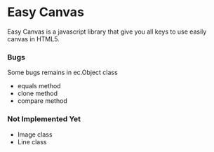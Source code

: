 # Easy Canvas

Easy Canvas is a javascript library that give you all keys to use easily canvas in HTML5.

### Bugs

Some bugs remains in ec.Object class
* equals method
* clone method
* compare method

### Not Implemented Yet
* Image class
* Line class